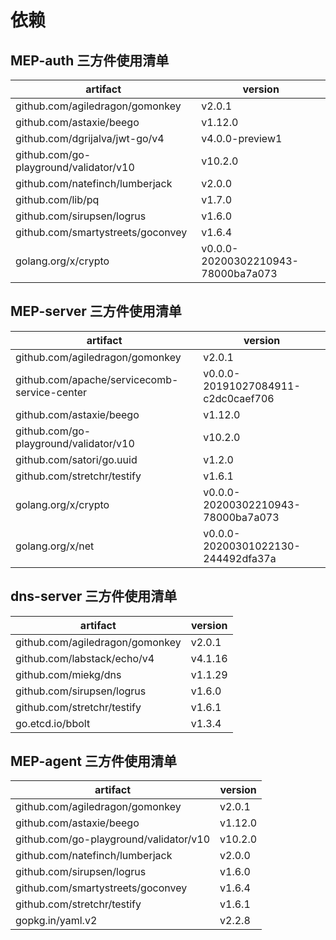 依赖
================

## MEP-auth 三方件使用清单

| artifact | version  |
|---|---|
|github.com/agiledragon/gomonkey| v2.0.1
|github.com/astaxie/beego| v1.12.0
|github.com/dgrijalva/jwt-go/v4| v4.0.0-preview1
|github.com/go-playground/validator/v10| v10.2.0
|github.com/natefinch/lumberjack| v2.0.0
|github.com/lib/pq | v1.7.0
|github.com/sirupsen/logrus | v1.6.0
|github.com/smartystreets/goconvey| v1.6.4
|golang.org/x/crypto| v0.0.0-20200302210943-78000ba7a073

## MEP-server 三方件使用清单

| artifact | version  |
|---|---|
|github.com/agiledragon/gomonkey |v2.0.1|
|github.com/apache/servicecomb-service-center |v0.0.0-20191027084911-c2dc0caef706|
|github.com/astaxie/beego | v1.12.0|
|github.com/go-playground/validator/v10 |v10.2.0|
|github.com/satori/go.uuid| v1.2.0|
|github.com/stretchr/testify |v1.6.1|
|golang.org/x/crypto |v0.0.0-20200302210943-78000ba7a073|
|golang.org/x/net |v0.0.0-20200301022130-244492dfa37a|

## dns-server 三方件使用清单

| artifact | version  |
|---|---|
|github.com/agiledragon/gomonkey | v2.0.1
|github.com/labstack/echo/v4 | v4.1.16
|github.com/miekg/dns | v1.1.29
|github.com/sirupsen/logrus | v1.6.0
|github.com/stretchr/testify | v1.6.1
|go.etcd.io/bbolt | v1.3.4

## MEP-agent 三方件使用清单

| artifact | version  |
|---|---|
| github.com/agiledragon/gomonkey | v2.0.1
| github.com/astaxie/beego | v1.12.0
| github.com/go-playground/validator/v10 | v10.2.0
| github.com/natefinch/lumberjack | v2.0.0
| github.com/sirupsen/logrus | v1.6.0
| github.com/smartystreets/goconvey | v1.6.4
| github.com/stretchr/testify | v1.6.1
| gopkg.in/yaml.v2 | v2.2.8